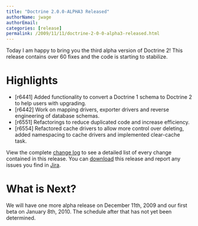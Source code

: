 ```yaml
---
title: "Doctrine 2.0.0-ALPHA3 Released"
authorName: jwage
authorEmail:
categories: [release]
permalink: /2009/11/11/doctrine-2-0-0-alpha3-released.html
---
```

Today I am happy to bring you the third alpha version of Doctrine 2!
This release contains over 60 fixes and the code is starting to
stabilize.

Highlights
==========

-   [r6441] Added functionality to convert a Doctrine 1 schema to
    Doctrine 2 to help users with upgrading.
-   [r6442] Work on mapping drivers, exporter drivers and reverse
    engineering of database schemas.
-   [r6551] Refactorings to reduce duplicated code and increase
    efficiency.
-   [r6554] Refactored cache drivers to allow more control over
    deleting, added namespacing to cache drivers and implemented
    clear-cache task.

View the complete [change
log](https://www.doctrine-project.org/change_log/2_0_0_ALPHA3) to see a
detailed list of every change contained in this release. You can
[download](https://www.doctrine-project.org/download#2_0) this release
and report any issues you find in
[Jira](https://www.doctrine-project.org/jira).

What is Next?
=============

We will have one more alpha release on December 11th, 2009 and our first
beta on January 8th, 2010. The schedule after that has not yet been
determined.
